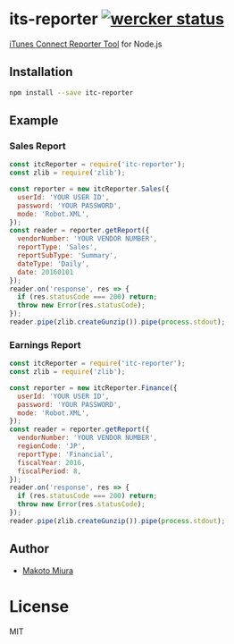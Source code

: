 # its-reporter [![wercker status](https://app.wercker.com/status/fa4c22199d5528618ca299e534c511d5/s/master "wercker status")](https://app.wercker.com/project/byKey/fa4c22199d5528618ca299e534c511d5)

[iTunes Connect Reporter Tool](http://help.apple.com/itc/appsreporterguide/) for Node.js

## Installation

```sh
npm install --save itc-reporter
```

## Example

### Sales Report

```js
const itcReporter = require('itc-reporter');
const zlib = require('zlib');

const reporter = new itcReporter.Sales({
  userId: 'YOUR USER ID',
  password: 'YOUR PASSWORD',
  mode: 'Robot.XML',
});
const reader = reporter.getReport({
  vendorNumber: 'YOUR VENDOR NUMBER',
  reportType: 'Sales',
  reportSubType: 'Summary',
  dateType: 'Daily',
  date: 20160101
});
reader.on('response', res => {
  if (res.statusCode === 200) return;
  throw new Error(res.statusCode);
});
reader.pipe(zlib.createGunzip()).pipe(process.stdout);
```

### Earnings Report

```js
const itcReporter = require('itc-reporter');
const zlib = require('zlib');

const reporter = new itcReporter.Finance({
  userId: 'YOUR USER ID',
  password: 'YOUR PASSWORD',
  mode: 'Robot.XML',
});
const reader = reporter.getReport({
  vendorNumber: 'YOUR VENDOR NUMBER',
  regionCode: 'JP',
  reportType: 'Financial',
  fiscalYear: 2016,
  fiscalPeriod: 8,
});
reader.on('response', res => {
  if (res.statusCode === 200) return;
  throw new Error(res.statusCode);
});
reader.pipe(zlib.createGunzip()).pipe(process.stdout);
```

## Author

  - [Makoto Miura](https://github.com/nanolia)

# License

  MIT